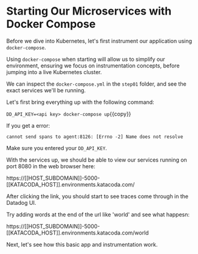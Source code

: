 # Starting Our Microservices with Docker Compose

Before we dive into Kubernetes, let's first instrument our application using `docker-compose`. 

Using `docker-compose` when starting will allow us to simplify our environment, ensuring we focus on instrumentation concepts, before jumping into a live Kubernetes cluster.

We can inspect the `docker-compose.yml` in the `step01` folder, and see the exact services we'll be running.

Let's first bring everything up with the following command:

`DD_API_KEY=<api key> docker-compose up`{{copy}}

If you get a error: 

`cannot send spans to agent:8126: [Errno -2] Name does not resolve` 

Make sure you entered your `DD_API_KEY`. 

With the services up, we should be able to view our services running on port 8080 in the web browser here: 

https://[[HOST_SUBDOMAIN]]-5000-[[KATACODA_HOST]].environments.katacoda.com/

After clicking the link, you should start to see traces come through in the Datadog UI. 

Try adding words at the end of the url like 'world' and see what happesn:

https://[[HOST_SUBDOMAIN]]-5000-[[KATACODA_HOST]].environments.katacoda.com/world

Next, let's see how this basic app and instrumentation work.